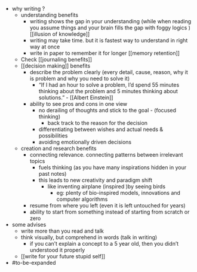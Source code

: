 - why writing ?
    - understanding benefits 
        - writing shows the gap in your understanding (while when reading you assume things and your brain fills the gap with foggy logics ) [[illusion of knowledge]]
        - writing may take time. but it is fastest way to understand in right way at once
        - write in paper to remember it for longer [[memory retention]]
    - Check [[journaling benefits]]
    - [[decision making]] benefits
        - describe the problem clearly (every detail, cause, reason, why it is problem and why you need to solve it)
            - “If I had an hour to solve a problem, I’d spend 55 minutes thinking about the problem and 5 minutes thinking about solutions.” - [[Albert Einstein]]
        - ability to see pros and cons in one view
            - no derailing of thoughts and stick to the goal - (focused thinking)
                - back track to the reason for the decision
            - differentiating between wishes and actual needs & possibilities
            - avoiding emotionally driven decisions
    - creation and research benefits
        - connecting relevance. connecting patterns between irrelevant topics
            - fuels thinking (as you have many inspirations hidden in your past notes)
            - this leads to new creativity and paradigm shift 
                - like inventing airplane (inspired )by seeing birds
                    - eg: plenty of bio-inspired models, innovations and computer algorithms
        - resume from where you left (even it is left untouched for years)
        - ability to start from something instead of starting from scratch or zero
- some advises
    - write more than you read and talk 
    - think visually, but comprehend in words (talk in writing)
        - if you can’t explain a concept to a 5 year old, then you didn’t understood it properly 
    - [[write for your future stupid self]]
- #to-be-expanded
